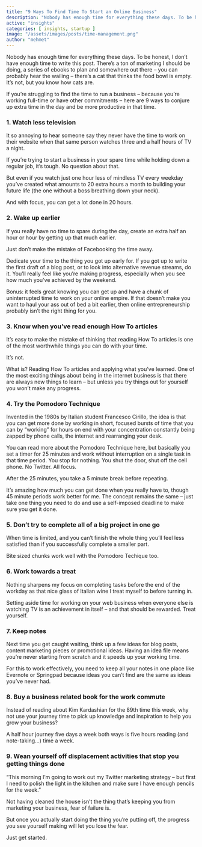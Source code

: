```yaml
---
title: "9 Ways To Find Time To Start an Online Business"
description: "Nobody has enough time for everything these days. To be honest, I don’t have enough time to write this post. There’s a ton of marketing I should be doing, a series of ebooks to plan and somewhere out there – you can probably hear the wailing – there’s a cat that thinks the food bowl is empty."
active: "insights"
categories: [ insights, startup ]
image: "/assets/images/posts/time-management.png"
author: "mehmet"
---
```

Nobody has enough time for everything these days. To be honest, I don’t have enough time to write this post. There’s a ton of marketing I should be doing, a series of ebooks to plan and somewhere out there – you can probably hear the wailing – there’s a cat that thinks the food bowl is empty.
It’s not, but you know how cats are.

If you’re struggling to find the time to run a business – because you’re working full-time or have other commitments – here are 9 ways to conjure up extra time in the day and be more productive in that time.

### 1. Watch less television
It so annoying to hear someone say they never have the time to work on their website when that same person watches three and a half hours of TV a night.

If you’re trying to start a business in your spare time while holding down a regular job, it’s tough. No question about that.

But even if you watch just one hour less of mindless TV every weekday you’ve created what amounts to 20 extra hours a month to building your future life (the one without a boss breathing down your neck).

And with focus, you can get a lot done in 20 hours.

### 2. Wake up earlier
If you really have no time to spare during the day, create an extra half an hour or hour by getting up that much earlier.

Just don’t make the mistake of Facebooking the time away.

Dedicate your time to the thing you got up early for. If you got up to write the first draft of a blog post, or to look into alternative revenue streams, do it. You’ll really feel like you’re making progress, especially when you see how much you’ve achieved by the weekend.

Bonus: it feels great knowing you can get up and have a chunk of uninterrupted time to work on your online empire. If that doesn’t make you want to haul your ass out of bed a bit earlier, then online entrepreneurship probably isn’t the right thing for you.

### 3. Know when you’ve read enough How To articles
It’s easy to make the mistake of thinking that reading How To articles is one of the most worthwhile things you can do with your time.

It’s not.

What is? Reading How To articles and applying what you’ve learned. One of the most exciting things about being in the internet business is that there are always new things to learn – but unless you try things out for yourself you won’t make any progress.

### 4. Try the Pomodoro Technique
Invented in the 1980s by Italian student Francesco Cirillo, the idea is that you can get more done by working in short, focused bursts of time that you can by “working” for hours on end with your concentration constantly being zapped by phone calls, the internet and rearranging your desk.

You can read more about the Pomodoro Technique here, but basically you set a timer for 25 minutes and work without interruption on a single task in that time period. You stop for nothing. You shut the door, shut off the cell phone. No Twitter. All focus.

After the 25 minutes, you take a 5 minute break before repeating.

It’s amazing how much you can get done when you really have to, though 45 minute periods work better for me. The concept remains the same – just take one thing you need to do and use a self-imposed deadline to make sure you get it done.

### 5. Don’t try to complete all of a big project in one go
When time is limited, and you can’t finish the whole thing you’ll feel less satisfied than if you successfully complete a smaller part.

Bite sized chunks work well with the Pomodoro Techique too.

### 6. Work towards a treat
Nothing sharpens my focus on completing tasks before the end of the workday as that nice glass of Italian wine I treat myself to before turning in.

Setting aside time for working on your web business when everyone else is watching TV is an achievement in itself – and that should be rewarded. Treat yourself.

### 7. Keep notes
Next time you get caught waiting, think up a few ideas for blog posts, content marketing pieces or promotional ideas. Having an idea file means you’re never starting from scratch and it speeds up your working time.

For this to work effectively, you need to keep all your notes in one place like Evernote or Springpad because ideas you can’t find are the same as ideas you’ve never had.

### 8. Buy a business related book for the work commute
Instead of reading about Kim Kardashian for the 89th time this week, why not use your journey time to pick up knowledge and inspiration to help you grow your business?

A half hour journey five days a week both ways is five hours reading (and note-taking…) time a week.

### 9. Wean yourself off displacement activities that stop you getting things done
“This morning I’m going to work out my Twitter marketing strategy – but first I need to polish the light in the kitchen and make sure I have enough pencils for the week.”

Not having cleaned the house isn’t the thing that’s keeping you from marketing your business, fear of failure is.

But once you actually start doing the thing you’re putting off, the progress you see yourself making will let you lose the fear.

Just get started.